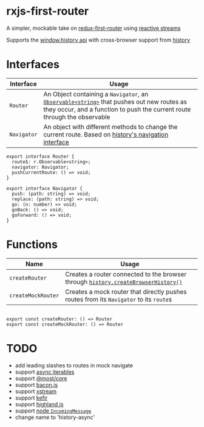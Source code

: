 # rxjs-first-router

A simpler, mockable take on [redux-first-router](https://github.com/faceyspacey/redux-first-router) using [reactive streams](https://rxjs-dev.firebaseapp.com/)

Supports the [window.history api](https://developer.mozilla.org/en-US/docs/Web/API/Window/history) with cross-browser support from [history](https://github.com/ReactTraining/history)

# Interfaces

| Interface | Usage |
|-----------|-------|
| `Router` | An Object containing a `Navigator`, an [`Observable<string>`](https://rxjs-dev.firebaseapp.com/guide/observable) that pushes out new routes as they occur, and a function to push the current route through the observable |
| `Navigator` | An object with different methods to change the current route. Based on [history's navigation interface](https://github.com/ReactTraining/history/blob/master/docs/Navigation.md) |

```tsx
export interface Router {
  route$: r.Observable<string>;
  navigator: Navigator;
  pushCurrentRoute: () => void;
}

export interface Navigator {
  push: (path: string) => void;
  replace: (path: string) => void;
  go: (n: number) => void;
  goBack: () => void;
  goForward: () => void;
}
```

# Functions

| Name | Usage |
|------|-------|
| `createRouter` | Creates a router connected to the browser through [`history.createBrowserHistory()`](https://github.com/ReactTraining/history/blob/master/docs/GettingStarted.md) |
| `createMockRouter` | Creates a mock router that directly pushes routes from its `Navigator` to its `route$` |

```tsx

export const createRouter: () => Router
export const createMockRouter: () => Router

```

# TODO

- add leading slashes to routes in mock navigate
- support [async iterables](https://developer.mozilla.org/en-US/docs/Web/JavaScript/Reference/Statements/for-await...of)
- support [@most/core](https://github.com/cujojs/most)
- support [bacon.js](https://github.com/baconjs/bacon.js)
- support [xstream](https://github.com/staltz/xstream)
- support [kefir](https://github.com/kefirjs/kefir)
- support [highland js](https://highlandjs.org/)
- support [node `IncomingMessage`](https://nodejs.org/api/http.html)
- change name to 'history-async'

